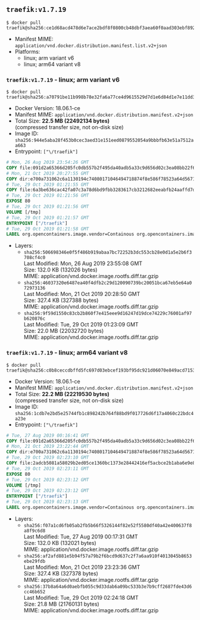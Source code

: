 ## `traefik:v1.7.19`

```console
$ docker pull traefik@sha256:ce1d68acd478d6e7ace2bdf8f0800cb48dbf3aea60f0aad303ebf89253d75fe8
```

-	Manifest MIME: `application/vnd.docker.distribution.manifest.list.v2+json`
-	Platforms:
	-	linux; arm variant v6
	-	linux; arm64 variant v8

### `traefik:v1.7.19` - linux; arm variant v6

```console
$ docker pull traefik@sha256:a70791be11b998b78e32fa6a77ce4d9615529d7d1e6d84d1e7e11dd32a070058
```

-	Docker Version: 18.06.1-ce
-	Manifest MIME: `application/vnd.docker.distribution.manifest.v2+json`
-	Total Size: **22.5 MB (22492134 bytes)**  
	(compressed transfer size, not on-disk size)
-	Image ID: `sha256:944e5aba28f453b0cec3aed31e151eed0879552054a9bbbfb63e51a7512aa663`
-	Entrypoint: `["\/traefik"]`

```dockerfile
# Mon, 26 Aug 2019 23:54:26 GMT
COPY file:091d2a65366d205fc0db557b2f495da40adb5a33c9d656d02c3ea08bb22f6c4d in /etc/ssl/certs/ 
# Mon, 21 Oct 2019 20:27:55 GMT
COPY dir:e700a731062c6a1130194c74080171046494718874f8e586f78523a64d56715c in /usr/share/ 
# Tue, 29 Oct 2019 01:21:55 GMT
COPY file:6a3be636cac42fa07c3a78d6bd9fbb3283617cb3212682eeabfb24aaffd7de4f in / 
# Tue, 29 Oct 2019 01:21:56 GMT
EXPOSE 80
# Tue, 29 Oct 2019 01:21:56 GMT
VOLUME [/tmp]
# Tue, 29 Oct 2019 01:21:57 GMT
ENTRYPOINT ["/traefik"]
# Tue, 29 Oct 2019 01:21:58 GMT
LABEL org.opencontainers.image.vendor=Containous org.opencontainers.image.url=https://traefik.io org.opencontainers.image.title=Traefik org.opencontainers.image.description=A modern reverse-proxy org.opencontainers.image.version=v1.7.19 org.opencontainers.image.documentation=https://docs.traefik.io
```

-	Layers:
	-	`sha256:506698346e0f5f486b919abaa7bc72252b3dc553cb28e0d1a5e2b6f3708cf4c0`  
		Last Modified: Mon, 26 Aug 2019 23:55:08 GMT  
		Size: 132.0 KB (132026 bytes)  
		MIME: application/vnd.docker.image.rootfs.diff.tar.gzip
	-	`sha256:46037320e6487ea40f4dfb2c29d120090739bc20051bca67eb5e64a072973136`  
		Last Modified: Mon, 21 Oct 2019 20:28:50 GMT  
		Size: 327.4 KB (327388 bytes)  
		MIME: application/vnd.docker.image.rootfs.diff.tar.gzip
	-	`sha256:9f59d1550c83cb2b860f7e415eee9d16247d19dce74229c76001af97b620876c`  
		Last Modified: Tue, 29 Oct 2019 01:23:09 GMT  
		Size: 22.0 MB (22032720 bytes)  
		MIME: application/vnd.docker.image.rootfs.diff.tar.gzip

### `traefik:v1.7.19` - linux; arm64 variant v8

```console
$ docker pull traefik@sha256:c0b8ceccdbffd5fc697d03ebcef193bf95dc921d06070e849acd715391b171c6
```

-	Docker Version: 18.06.1-ce
-	Manifest MIME: `application/vnd.docker.distribution.manifest.v2+json`
-	Total Size: **22.2 MB (22219530 bytes)**  
	(compressed transfer size, not on-disk size)
-	Image ID: `sha256:1cdb7e2bd5e25744fb1c898242b764f88bd9f017726d6f17a4060c22bdc4a23e`
-	Entrypoint: `["\/traefik"]`

```dockerfile
# Tue, 27 Aug 2019 00:16:41 GMT
COPY file:091d2a65366d205fc0db557b2f495da40adb5a33c9d656d02c3ea08bb22f6c4d in /etc/ssl/certs/ 
# Mon, 21 Oct 2019 23:22:44 GMT
COPY dir:e700a731062c6a1130194c74080171046494718874f8e586f78523a64d56715c in /usr/share/ 
# Tue, 29 Oct 2019 02:23:10 GMT
COPY file:2adcb5081a58029b2ed05ce1360bc1373e28442416ef5acbce2b1aba6e9e8b1e in / 
# Tue, 29 Oct 2019 02:23:11 GMT
EXPOSE 80
# Tue, 29 Oct 2019 02:23:12 GMT
VOLUME [/tmp]
# Tue, 29 Oct 2019 02:23:12 GMT
ENTRYPOINT ["/traefik"]
# Tue, 29 Oct 2019 02:23:13 GMT
LABEL org.opencontainers.image.vendor=Containous org.opencontainers.image.url=https://traefik.io org.opencontainers.image.title=Traefik org.opencontainers.image.description=A modern reverse-proxy org.opencontainers.image.version=v1.7.19 org.opencontainers.image.documentation=https://docs.traefik.io
```

-	Layers:
	-	`sha256:f07a1cd6fb05ab2fb5b66f5326144f82e52f5580df40a42e400637f8a8f9c6d8`  
		Last Modified: Tue, 27 Aug 2019 00:17:31 GMT  
		Size: 132.0 KB (132021 bytes)  
		MIME: application/vnd.docker.image.rootfs.diff.tar.gzip
	-	`sha256:af2afd881e5b94f57a79b2f6bcd9d637c2f7a6aa910f4013045b8653ebe29fdb`  
		Last Modified: Mon, 21 Oct 2019 23:23:36 GMT  
		Size: 327.4 KB (327378 bytes)  
		MIME: application/vnd.docker.image.rootfs.diff.tar.gzip
	-	`sha256:37b8a64a6d0aebfb055c9d33dab6a09bc533b3e7b9cff2687fde43d6cc46b652`  
		Last Modified: Tue, 29 Oct 2019 02:24:18 GMT  
		Size: 21.8 MB (21760131 bytes)  
		MIME: application/vnd.docker.image.rootfs.diff.tar.gzip

